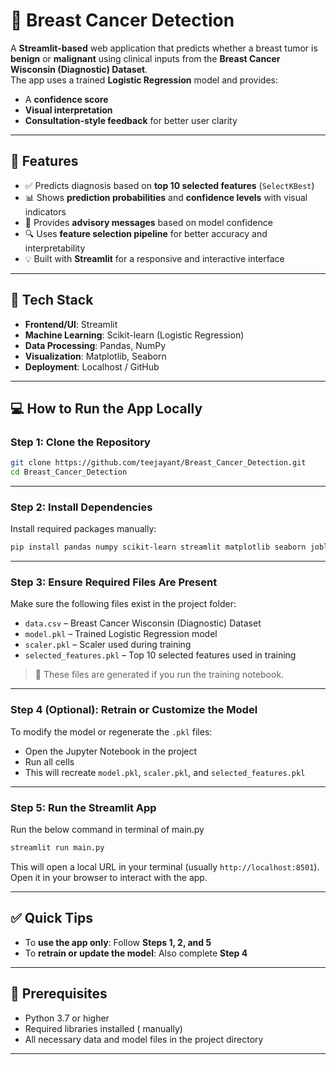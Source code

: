 # 🔬 Breast Cancer Detection

A **Streamlit-based** web application that predicts whether a breast tumor is **benign** or **malignant** using clinical inputs from the **Breast Cancer Wisconsin (Diagnostic) Dataset**.  
The app uses a trained **Logistic Regression** model and provides:
- A **confidence score**
- **Visual interpretation**
- **Consultation-style feedback** for better user clarity

---

## 🚀 Features

- ✅ Predicts diagnosis based on **top 10 selected features** (`SelectKBest`)
- 📊 Shows **prediction probabilities** and **confidence levels** with visual indicators
- 🧠 Provides **advisory messages** based on model confidence
- 🔍 Uses **feature selection pipeline** for better accuracy and interpretability
- 💡 Built with **Streamlit** for a responsive and interactive interface

---

## 🧠 Tech Stack

- **Frontend/UI**: Streamlit  
- **Machine Learning**: Scikit-learn (Logistic Regression)  
- **Data Processing**: Pandas, NumPy  
- **Visualization**: Matplotlib, Seaborn  
- **Deployment**: Localhost / GitHub  

---

## 💻 How to Run the App Locally

### Step 1: Clone the Repository

```bash
git clone https://github.com/teejayant/Breast_Cancer_Detection.git
cd Breast_Cancer_Detection
```

---

### Step 2: Install Dependencies


 Install required packages manually:

```bash
pip install pandas numpy scikit-learn streamlit matplotlib seaborn joblib
```

---

### Step 3: Ensure Required Files Are Present

Make sure the following files exist in the project folder:

- `data.csv` – Breast Cancer Wisconsin (Diagnostic) Dataset  
- `model.pkl` – Trained Logistic Regression model  
- `scaler.pkl` – Scaler used during training  
- `selected_features.pkl` – Top 10 selected features used in training

> 🔄 These files are generated if you run the training notebook.

---

### Step 4 (Optional): Retrain or Customize the Model

To modify the model or regenerate the `.pkl` files:

- Open the Jupyter Notebook in the project
- Run all cells
- This will recreate `model.pkl`, `scaler.pkl`, and `selected_features.pkl`

---

### Step 5: Run the Streamlit App
Run the below command in terminal of main.py
```bash
streamlit run main.py
```

This will open a local URL in your terminal (usually `http://localhost:8501`).  
Open it in your browser to interact with the app.

---

## ✅ Quick Tips

- To **use the app only**: Follow **Steps 1, 2, and 5**
- To **retrain or update the model**: Also complete **Step 4**

---

## 📌 Prerequisites

- Python 3.7 or higher  
- Required libraries installed ( manually)  
- All necessary data and model files in the project directory

---
